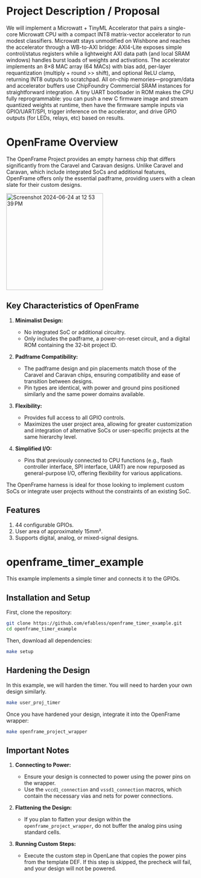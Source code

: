 # Project Description / Proposal
We will implement a Microwatt + TinyML Accelerator that pairs a single-core Microwatt CPU with a compact INT8 matrix-vector accelerator to run modest classifiers. Microwatt stays unmodified on Wishbone and reaches the accelerator through a WB-to-AXI bridge: AXI4-Lite exposes simple control/status registers while a lightweight AXI data path (and local SRAM windows) handles burst loads of weights and activations. The accelerator implements an 8×8 MAC array (64 MACs) with bias add, per-layer requantization (multiply + round >> shift), and optional ReLU clamp, returning INT8 outputs to scratchpad. All on-chip memories—program/data and accelerator buffers use ChipFoundry Commercial SRAM instances for straightforward integration. A tiny UART bootloader in ROM makes the CPU fully reprogrammable: you can push a new C firmware image and stream quantized weights at runtime, then have the firmware sample inputs via GPIO/UART/SPI, trigger inference on the accelerator, and drive GPIO outputs (for LEDs, relays, etc) based on results.


# OpenFrame Overview

The OpenFrame Project provides an empty harness chip that differs significantly from the Caravel and Caravan designs. Unlike Caravel and Caravan, which include integrated SoCs and additional features, OpenFrame offers only the essential padframe, providing users with a clean slate for their custom designs.

<img width="256" alt="Screenshot 2024-06-24 at 12 53 39 PM" src="https://github.com/efabless/openframe_timer_example/assets/67271180/ff58b58b-b9c8-4d5e-b9bc-bf344355fa80">

## Key Characteristics of OpenFrame

1. **Minimalist Design:** 
   - No integrated SoC or additional circuitry.
   - Only includes the padframe, a power-on-reset circuit, and a digital ROM containing the 32-bit project ID.

2. **Padframe Compatibility:**
   - The padframe design and pin placements match those of the Caravel and Caravan chips, ensuring compatibility and ease of transition between designs.
   - Pin types are identical, with power and ground pins positioned similarly and the same power domains available.

3. **Flexibility:**
   - Provides full access to all GPIO controls.
   - Maximizes the user project area, allowing for greater customization and integration of alternative SoCs or user-specific projects at the same hierarchy level.

4. **Simplified I/O:**
   - Pins that previously connected to CPU functions (e.g., flash controller interface, SPI interface, UART) are now repurposed as general-purpose I/O, offering flexibility for various applications.

The OpenFrame harness is ideal for those looking to implement custom SoCs or integrate user projects without the constraints of an existing SoC.

## Features

1. 44 configurable GPIOs.
2. User area of approximately 15mm².
3. Supports digital, analog, or mixed-signal designs.

# openframe_timer_example

This example implements a simple timer and connects it to the GPIOs.

## Installation and Setup

First, clone the repository:

```bash
git clone https://github.com/efabless/openframe_timer_example.git
cd openframe_timer_example
```

Then, download all dependencies:

```bash
make setup
```

## Hardening the Design

In this example, we will harden the timer. You will need to harden your own design similarly.

```bash
make user_proj_timer
```

Once you have hardened your design, integrate it into the OpenFrame wrapper:

```bash
make openframe_project_wrapper
```

## Important Notes

1. **Connecting to Power:**
   - Ensure your design is connected to power using the power pins on the wrapper.
   - Use the `vccd1_connection` and `vssd1_connection` macros, which contain the necessary vias and nets for power connections.

2. **Flattening the Design:**
   - If you plan to flatten your design within the `openframe_project_wrapper`, do not buffer the analog pins using standard cells.

3. **Running Custom Steps:**
   - Execute the custom step in OpenLane that copies the power pins from the template DEF. If this step is skipped, the precheck will fail, and your design will not be powered.
